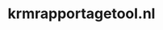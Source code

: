 ---
layout: post
title:  "krmrapportagetool.nl"
internal_url:  "/data/krmrapportagetool.nl.html"
categories: dutchgov
---
